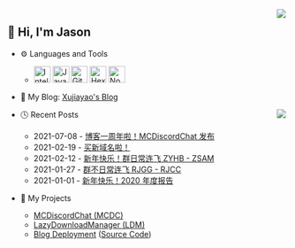 <img align="right" src="https://github-readme-stats.vercel.app/api?username=xujiayao&include_all_commits=true&show_icons=true&icon_color=66ccff&text_color=c8c8c8&bg_color=343946&disable_animations=true" />

## :wave: Hi, I'm Jason

- :gear: Languages and Tools

  - <img alt="IntelliJ IDEA" src="https://cdn.svgporn.com/logos/intellij-idea.svg" width="30px" height="30px"> <img src="https://raw.githubusercontent.com/jmnote/z-icons/master/svg/java.svg" alt="Java" width = "30px" height = "30px"/> <img src="https://raw.githubusercontent.com/jmnote/z-icons/master/svg/git.svg" alt="Git" width = "30px" height = "30px"/> <img src="https://www.vectorlogo.zone/logos/hexoio/hexoio-icon.svg" alt="Hexo" width = "30px" height = "30px"/> <img src="https://github.com/get-icon/geticon/raw/master/icons/nodejs-icon.svg" alt="Node.js" width = "30px" height = "30px">

- :orange_book: My Blog: [Xujiayao's Blog](https://blog.xujiayao.top/)

<img align="right" src="https://github-readme-stats.vercel.app/api/top-langs/?username=xujiayao&layout=compact&text_color=c8c8c8&bg_color=343946" />

- :clock4: Recent Posts

  - 2021-07-08 - [博客一周年啦！MCDiscordChat 发布](https://blog.xujiayao.top/posts/4ba0a17a/)
  - 2021-02-19 - [买新域名啦！](https://blog.xujiayao.top/posts/29edace0/)
  - 2021-02-12 - [新年快乐！群日常连飞 ZYHB - ZSAM](https://blog.xujiayao.top/posts/140ab620/)
  - 2021-01-27 - [群不日常连飞 RJGG - RJCC](https://blog.xujiayao.top/posts/381c7e40/)
  - 2021-01-01 - [新年快乐！2020 年度报告](https://blog.xujiayao.top/posts/6abf4a82/)

- :hammer: My Projects
  - [MCDiscordChat (MCDC)](https://github.com/Xujiayao/MCDiscordChat)
  - [LazyDownloadManager (LDM)](https://github.com/Xujiayao/LazyDownloadManager)
  - [Blog Deployment](https://github.com/Xujiayao/Xujiayao.github.io) ([Source Code](https://github.com/Xujiayao/BlogSource))
